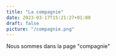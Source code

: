 ```yaml
---
title: "La compagnie"
date: 2023-03-17T15:21:27+01:00
draft: false
picture: "/compagnie.png"
---
```


Nous sommes dans la page "compagnie"
          



